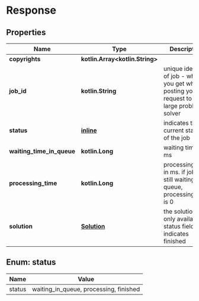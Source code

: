 
# Response

## Properties
Name | Type | Description | Notes
------------ | ------------- | ------------- | -------------
**copyrights** | **kotlin.Array&lt;kotlin.String&gt;** |  |  [optional]
**job_id** | **kotlin.String** | unique identify of job - which you get when posting your request to the large problem solver |  [optional]
**status** | [**inline**](#StatusEnum) | indicates the current status of the job |  [optional]
**waiting_time_in_queue** | **kotlin.Long** | waiting time in ms |  [optional]
**processing_time** | **kotlin.Long** | processing time in ms. if job is still waiting in queue, processing_time is 0 |  [optional]
**solution** | [**Solution**](Solution.md) | the solution. only available if status field indicates finished |  [optional]


<a name="StatusEnum"></a>
## Enum: status
Name | Value
---- | -----
status | waiting_in_queue, processing, finished



